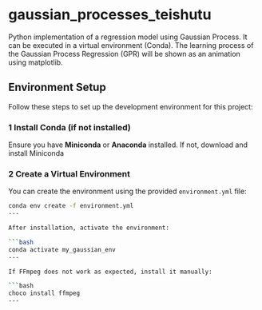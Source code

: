 # gaussian_processes_teishutu
Python implementation of a regression model using Gaussian Process. It can be executed in a virtual environment (Conda).
The learning process of the Gaussian Process Regression (GPR) will be shown as an animation using matplotlib.

## Environment Setup

Follow these steps to set up the development environment for this project:

### 1 Install Conda (if not installed)
Ensure you have **Miniconda** or **Anaconda** installed. If not, download and install Miniconda

### 2️ Create a Virtual Environment
You can create the environment using the provided `environment.yml` file:

```bash
conda env create -f environment.yml
---

After installation, activate the environment:

```bash
conda activate my_gaussian_env
---

If FFmpeg does not work as expected, install it manually:

```bash
choco install ffmpeg
---

